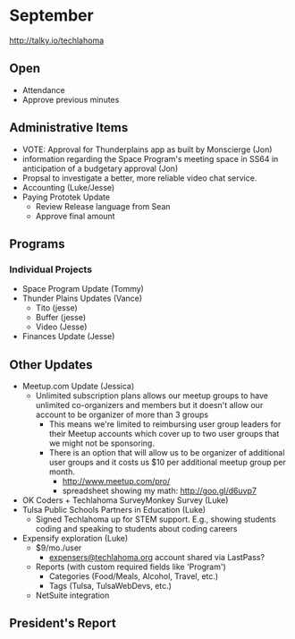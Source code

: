 # September
http://talky.io/techlahoma

## Open
* Attendance
* Approve previous minutes


## Administrative Items
* VOTE: Approval for Thunderplains app as built by Monscierge (Jon)
* information regarding the Space Program's meeting space in SS64 in anticipation of a budgetary approval (Jon)
* Propsal to investigate a better, more reliable video chat service.
* Accounting (Luke/Jesse)
* Paying Prototek Update
   - Review Release language from Sean
   - Approve final amount

## Programs

### Individual Projects
* Space Program Update (Tommy)
* Thunder Plains Updates (Vance)
  - Tito (jesse)
  - Buffer (jesse)
  - Video (Jesse)
* Finances Update (Jesse)

## Other Updates
* Meetup.com Update (Jessica)
  - Unlimited subscription plans allows our meetup groups to have unlimited co-organizers and members but it doesn't allow our account to be organizer of more than 3 groups
    - This means we're limited to reimbursing user group leaders for their Meetup accounts which cover up to two user groups that we might not be sponsoring.
    - There is an option that will allow us to be organizer of additional user groups and it costs us $10 per additional meetup group per month.
      - http://www.meetup.com/pro/
      - spreadsheet showing my math: http://goo.gl/d6uvp7
* OK Coders + Techlahoma SurveyMonkey Survey (Luke)
* Tulsa Public Schools Partners in Education (Luke)
   - Signed Techlahoma up for STEM support. E.g., showing students coding and speaking to students about coding careers
* Expensify exploration (Luke)
   - $9/mo./user
     - expensers@techlahoma.org account shared via LastPass?
   - Reports (with custom required fields like 'Program')
     - Categories (Food/Meals, Alcohol, Travel, etc.)
     - Tags (Tulsa, TulsaWebDevs, etc.)
   - NetSuite integration

## President's Report 
